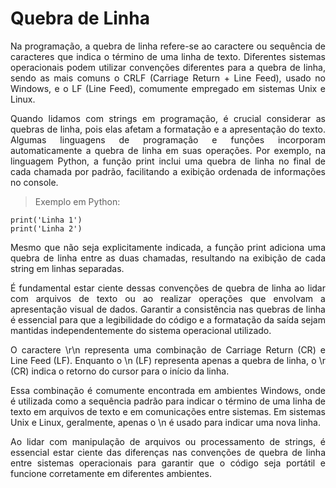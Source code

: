 # Quebra de Linha

<p style='text-align: justify;'>
Na programação, a quebra de linha refere-se ao caractere ou sequência de caracteres que indica o término de uma linha de texto. Diferentes sistemas operacionais podem utilizar convenções diferentes para a quebra de linha, sendo as mais comuns o CRLF (Carriage Return + Line Feed), usado no Windows, e o LF (Line Feed), comumente empregado em sistemas Unix e Linux.
</p>

<p style='text-align: justify;'>
Quando lidamos com strings em programação, é crucial considerar as quebras de linha, pois elas afetam a formatação e a apresentação do texto. Algumas linguagens de programação e funções incorporam automaticamente a quebra de linha em suas operações. Por exemplo, na linguagem Python, a função print inclui uma quebra de linha no final de cada chamada por padrão, facilitando a exibição ordenada de informações no console.
</p>

> Exemplo em Python:<br>
```
print('Linha 1')
print('Linha 2')
```

<p style='text-align: justify;'>
Mesmo que não seja explicitamente indicada, a função print adiciona uma quebra de linha entre as duas chamadas, resultando na exibição de cada string em linhas separadas.
</p>

<p style='text-align: justify';>
É fundamental estar ciente dessas convenções de quebra de linha ao lidar com arquivos de texto ou ao realizar operações que envolvam a apresentação visual de dados. Garantir a consistência nas quebras de linha é essencial para que a legibilidade do código e a formatação da saída sejam mantidas independentemente do sistema operacional utilizado.
</p>

<p style='text-align: justify';>
O caractere \r\n representa uma combinação de Carriage Return (CR) e Line Feed (LF). Enquanto o \n (LF) representa apenas a quebra de linha, o \r (CR) indica o retorno do cursor para o início da linha.
</p>

<p style='text-align: justify';>
Essa combinação é comumente encontrada em ambientes Windows, onde é utilizada como a sequência padrão para indicar o término de uma linha de texto em arquivos de texto e em comunicações entre sistemas. Em sistemas Unix e Linux, geralmente, apenas o \n é usado para indicar uma nova linha.
</p>

<p style='text-align: justify';>
Ao lidar com manipulação de arquivos ou processamento de strings, é essencial estar ciente das diferenças nas convenções de quebra de linha entre sistemas operacionais para garantir que o código seja portátil e funcione corretamente em diferentes ambientes.
</p>